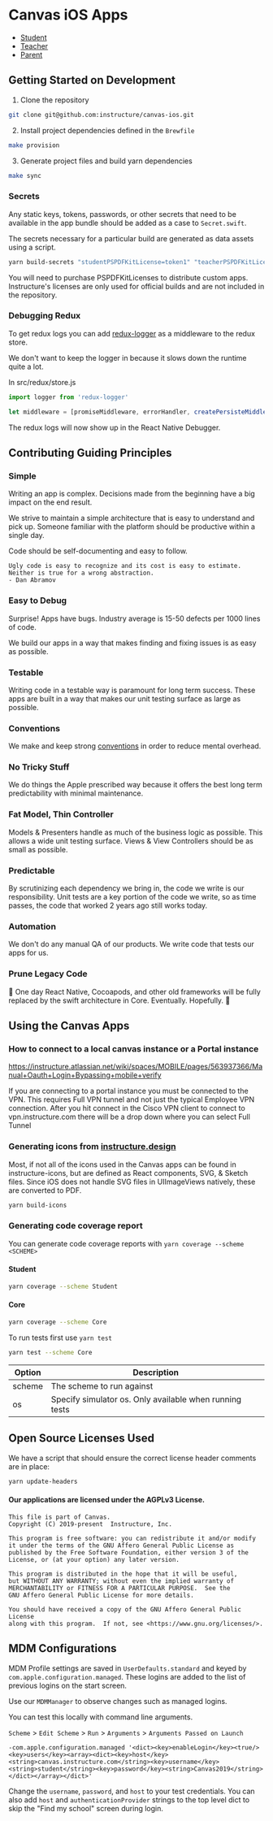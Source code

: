 # Canvas iOS Apps

- [Student](https://itunes.apple.com/us/app/canvas-student/id480883488?mt=8)
- [Teacher](https://itunes.apple.com/us/app/canvas-teacher/id1257834464?mt=8)
- [Parent](https://itunes.apple.com/us/app/canvas-parent/id1097996698?mt=8)


## Getting Started on Development


1. Clone the repository

```sh
git clone git@github.com:instructure/canvas-ios.git
```
2. Install project dependencies defined in the `Brewfile`

```sh
make provision
```

3. Generate project files and build yarn dependencies
```sh
make sync
```

### Secrets

Any static keys, tokens, passwords, or other secrets that need to be available in the app bundle should be added as a case to `Secret.swift`.

The secrets necessary for a particular build are generated as data assets using a script.

```sh
yarn build-secrets "studentPSPDFKitLicense=token1" "teacherPSPDFKitLicense=token2"
```

You will need to purchase PSPDFKitLicenses to distribute custom apps. Instructure's licenses are only used for official builds and are not included in the repository.


### Debugging Redux

To get redux logs you can add [redux-logger](https://github.com/LogRocket/redux-logger) as a middleware to the redux store.

We don't want to keep the logger in because it slows down the runtime quite a lot.

In src/redux/store.js
```js
import logger from 'redux-logger'

let middleware = [promiseMiddleware, errorHandler, createPersisteMiddleware(500), logger]
```

The redux logs will now show up in the React Native Debugger.

## Contributing Guiding Principles

### Simple

Writing an app is complex. Decisions made from the beginning have a big impact on the end result.

We strive to maintain a simple architecture that is easy to understand and pick up. Someone familiar with the platform should be productive within a single day.

Code should be self-documenting and easy to follow.

```
Ugly code is easy to recognize and its cost is easy to estimate. Neither is true for a wrong abstraction.
- Dan Abramov
```

### Easy to Debug

Surprise! Apps have bugs. Industry average is 15-50 defects per 1000 lines of code.

We build our apps in a way that makes finding and fixing issues is as easy as possible.

### Testable

Writing code in a testable way is paramount for long term success. These apps are built in a way that makes our unit testing surface as large as possible.

### Conventions

We make and keep strong [conventions](./CONVENTIONS.md) in order to reduce mental overhead.

### No Tricky Stuff

We do things the Apple prescribed way because it offers the best long term predictability with minimal maintenance.

### Fat Model, Thin Controller

Models & Presenters handle as much of the business logic as possible. This allows a wide unit testing surface. Views & View Controllers should be as small as possible.

### Predictable

By scrutinizing each dependency we bring in, the code we write is our responsibility. Unit tests are a key portion of the code we write, so as time passes, the code that worked 2 years ago still works today.

### Automation

We don't do any manual QA of our products. We write code that tests our apps for us.

### Prune Legacy Code

😬 One day React Native, Cocoapods, and other old frameworks will be fully replaced by the swift architecture in Core. Eventually. Hopefully. 🤞


## Using the Canvas Apps

### How to connect to a local canvas instance or a Portal instance
https://instructure.atlassian.net/wiki/spaces/MOBILE/pages/563937366/Manual+Oauth+Login+Bypassing+mobile+verify

If you are connecting to a portal instance you must be connected to the VPN. This requires Full VPN tunnel and not just the typical Employee VPN connection. After you hit connect in the Cisco VPN client to connect to vpn.instructure.com there will be a drop down where you can select Full Tunnel

### Generating icons from [instructure.design](https://instructure.design/#iconography)

Most, if not all of the icons used in the Canvas apps can be found in instructure-icons, but are defined as React components, SVG, & Sketch files. Since iOS does not handle SVG files in UIImageViews natively, these are converted to PDF.

```sh
yarn build-icons
```

### Generating code coverage report

You can generate code coverage reports with `yarn coverage --scheme <SCHEME>`

#### Student
```bash
yarn coverage --scheme Student
```

#### Core
```bash
yarn coverage --scheme Core
```

To run tests first use `yarn test`
```bash
yarn test --scheme Core
```

| Option | Description |
| ------ | ----------- |
| scheme  | The scheme to run against  |
| os  | Specify simulator os. Only available when running tests  |


## Open Source Licenses Used

We have a script that should ensure the correct license header comments are in place:

```sh
yarn update-headers
```

#### Our applications are licensed under the AGPLv3 License.

```
This file is part of Canvas.
Copyright (C) 2019-present  Instructure, Inc.

This program is free software: you can redistribute it and/or modify
it under the terms of the GNU Affero General Public License as
published by the Free Software Foundation, either version 3 of the
License, or (at your option) any later version.

This program is distributed in the hope that it will be useful,
but WITHOUT ANY WARRANTY; without even the implied warranty of
MERCHANTABILITY or FITNESS FOR A PARTICULAR PURPOSE.  See the
GNU Affero General Public License for more details.

You should have received a copy of the GNU Affero General Public License
along with this program.  If not, see <https://www.gnu.org/licenses/>.
```

## MDM Configurations

MDM Profile settings are saved in `UserDefaults.standard` and keyed by
`com.apple.configuration.managed`.
These logins are added to the list of previous logins on the start screen.

Use our `MDMManager` to observe changes such as managed logins.

You can test this locally with command line arguments.

`Scheme` > `Edit Scheme` > `Run` > `Arguments` > `Arguments Passed on Launch`

```
-com.apple.configuration.managed '<dict><key>enableLogin</key><true/><key>users</key><array><dict><key>host</key><string>canvas.instructure.com</string><key>username</key><string>student</string><key>password</key><string>Canvas2019</string></dict></array></dict>'
```

Change the `username`, `password`, and `host` to your test credentials. You can also add `host` and `authenticationProvider` strings to the top level dict to skip the "Find my school" screen during login.
